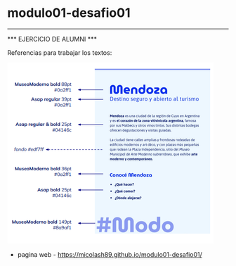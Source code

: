 # modulo01-desafio01

---

*** EJERCICIO DE ALUMNI ***

Referencias para trabajar los textos:

<img src="images/ejercicio.PNG">

- pagina web - https://micolash89.github.io/modulo01-desafio01/
